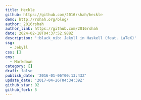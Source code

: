 ```yaml
---
title: Heckle
github: https://github.com/2016rshah/heckle
demo: http://rshah.org/blog/
author: 2016rshah
author_link: https://github.com/2016rshah
date: 2024-02-18T04:37:52.988Z
description: ':black_nib: Jekyll in Haskell (feat. LaTeX)'
ssg:
  - Jekyll
css: []
cms:
  - Markdown
category: []
draft: false
publish_date: '2016-01-06T00:13:43Z'
update_date: '2017-04-26T04:34:39Z'
github_star: 92
github_fork: 5
---
```

